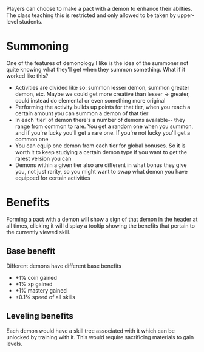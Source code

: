 Players can choose to make a pact with a demon to enhance their abilties. The class teaching this is restricted and only allowed to be taken by upper-level students.

# Summoning
One of the features of demonology I like is the idea of the summoner not quite knowing what they'll get when they summon something. What if it worked like this?
* Activities are divided like so: summon lesser demon, summon greater demon, etc. Maybe we could get more creative than lesser -> greater, could instead do elemental or even something more original
* Performing the activity builds up points for that tier, when you reach a certain amount you can summon a demon of that tier
* In each 'tier' of demon there's a number of demons available-- they range from common to rare. You get a random one when you summon, and if you're lucky you'll get a rare one. If you're not lucky you'll get a common one
* You can equip one demon from each tier for global bonuses. So it is worth it to keep studying a certain demon type if you want to get the rarest version you can
* Demons within a given tier also are different in what bonus they give you, not just rarity, so you might want to swap what demon you have equipped for certain activities
# Benefits
Forming a pact with a demon will show a sign of that demon in the header at all times, clicking it will display a tooltip showing the benefits that pertain to the currently viewed skill. 

## Base benefit
Different demons have different base benefits
* +1% coin gained
* +1% xp gained
* +1% mastery gained
* +0.1% speed of all skills

## Leveling benefits
Each demon would have a skill tree associated with it which can be unlocked by training with it. This would require sacrificing materials to gain levels. 